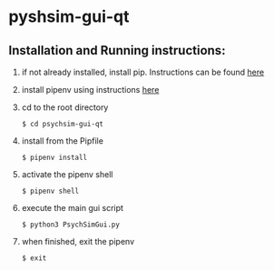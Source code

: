 # pyshsim-gui-qt

## Installation and Running instructions:
1. if not already installed, install pip. Instructions can be found [here](https://pip.pypa.io/en/stable/installing/)
1. install pipenv using instructions [here](https://pipenv-fork.readthedocs.io/en/latest/install.html#installing-pipenv)
2. cd to the root directory

    `$ cd psychsim-gui-qt`
3. install from the Pipfile

    `$ pipenv install`
4. activate the pipenv shell

    `$ pipenv shell`
    
5. execute the main gui script

    `$ python3 PsychSimGui.py`
    
5. when finished, exit the pipenv

    `$ exit`

